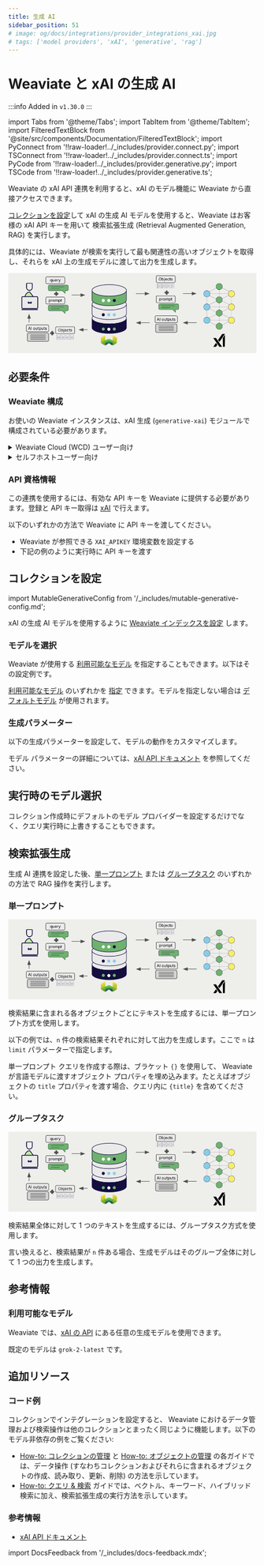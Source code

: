 ```yaml
---
title: 生成 AI
sidebar_position: 51
# image: og/docs/integrations/provider_integrations_xai.jpg
# tags: ['model providers', 'xAI', 'generative', 'rag']
---
```


# Weaviate と xAI の生成 AI

:::info Added in `v1.30.0`
:::

import Tabs from '@theme/Tabs';
import TabItem from '@theme/TabItem';
import FilteredTextBlock from '@site/src/components/Documentation/FilteredTextBlock';
import PyConnect from '!!raw-loader!../_includes/provider.connect.py';
import TSConnect from '!!raw-loader!../_includes/provider.connect.ts';
import PyCode from '!!raw-loader!../_includes/provider.generative.py';
import TSCode from '!!raw-loader!../_includes/provider.generative.ts';

Weaviate の xAI API 連携を利用すると、xAI のモデル機能に Weaviate から直接アクセスできます。

[コレクションを設定](#configure-collection)して xAI の生成 AI モデルを使用すると、Weaviate はお客様の xAI API キーを用いて 検索拡張生成 (Retrieval Augmented Generation, RAG) を実行します。

具体的には、Weaviate が検索を実行して最も関連性の高いオブジェクトを取得し、それらを xAI 上の生成モデルに渡して出力を生成します。

![RAG integration illustration](../_includes/integration_xai_rag.png)

## 必要条件

### Weaviate 構成

お使いの Weaviate インスタンスは、xAI 生成 (`generative-xai`) モジュールで構成されている必要があります。

<details>
  <summary>Weaviate Cloud (WCD) ユーザー向け</summary>

この連携は、Weaviate Cloud (WCD) のサーバーレスインスタンスではデフォルトで有効になっています。

</details>

<details>
  <summary>セルフホストユーザー向け</summary>

- モジュールが有効になっているかを確認するには、[クラスターメタデータ](/deploy/configuration/meta.md) をご確認ください。
- Weaviate でモジュールを有効にする方法は、[モジュール設定方法](../../configuration/modules.md) ガイドをご覧ください。

</details>

### API 資格情報

この連携を使用するには、有効な API キーを Weaviate に提供する必要があります。登録と API キー取得は [xAI](https://console.x.ai/) で行えます。

以下のいずれかの方法で Weaviate に API キーを渡してください。

- Weaviate が参照できる `XAI_APIKEY` 環境変数を設定する
- 下記の例のように実行時に API キーを渡す

<Tabs groupId="languages">

 <TabItem value="py" label="Python API v4">
    <FilteredTextBlock
      text={PyConnect}
      startMarker="# START XaiInstantiation"
      endMarker="# END XaiInstantiation"
      language="py"
    />
  </TabItem>

 <TabItem value="js" label="JS/TS API v3">
    <FilteredTextBlock
      text={TSConnect}
      startMarker="// START XaiInstantiation"
      endMarker="// END XaiInstantiation"
      language="ts"
    />
  </TabItem>

</Tabs>

## コレクションを設定

import MutableGenerativeConfig from '/_includes/mutable-generative-config.md';

<MutableGenerativeConfig />

xAI の生成 AI モデルを使用するように [Weaviate インデックスを設定](../../manage-collections/generative-reranker-models.mdx#specify-a-generative-model-integration) します。

<Tabs groupId="languages">
  <TabItem value="py" label="Python API v4">
    <FilteredTextBlock
      text={PyCode}
      startMarker="# START BasicGenerativexAI"
      endMarker="# END BasicGenerativexAI"
      language="py"
    />
  </TabItem>

  <TabItem value="js" label="JS/TS API v3">
    <FilteredTextBlock
      text={TSCode}
      startMarker="// START BasicGenerativexAI"
      endMarker="// END BasicGenerativexAI"
      language="ts"
    />
  </TabItem>

</Tabs>

### モデルを選択

Weaviate が使用する [利用可能なモデル](#available-models) を指定することもできます。以下はその設定例です。

<Tabs groupId="languages">
  <TabItem value="py" label="Python API v4">
    <FilteredTextBlock
      text={PyCode}
      startMarker="# START GenerativexAICustomModel"
      endMarker="# END GenerativexAICustomModel"
      language="py"
    />
  </TabItem>

  <TabItem value="js" label="JS/TS API v3">
    <FilteredTextBlock
      text={TSCode}
      startMarker="// START GenerativexAICustomModel"
      endMarker="// END GenerativexAICustomModel"
      language="ts"
    />
  </TabItem>

</Tabs>

[利用可能なモデル](#available-models) のいずれかを [指定](#generative-parameters) できます。モデルを指定しない場合は [デフォルトモデル](#available-models) が使用されます。

### 生成パラメーター

以下の生成パラメーターを設定して、モデルの動作をカスタマイズします。

<Tabs groupId="languages">
  <TabItem value="py" label="Python API v4">
    <FilteredTextBlock
      text={PyCode}
      startMarker="# START FullGenerativexAI"
      endMarker="# END FullGenerativexAI"
      language="py"
    />
  </TabItem>

  <TabItem value="js" label="JS/TS API v3">
    <FilteredTextBlock
      text={TSCode}
      startMarker="// START FullGenerativexAI"
      endMarker="// END FullGenerativexAI"
      language="ts"
    />
  </TabItem>

</Tabs>

モデル パラメーターの詳細については、[xAI API ドキュメント](https://docs.x.ai/docs/guides/chat#parameters) を参照してください。

## 実行時のモデル選択

コレクション作成時にデフォルトのモデル プロバイダーを設定するだけでなく、クエリ実行時に上書きすることもできます。

<Tabs groupId="languages">
  <TabItem value="py" label="Python API v4">
    <FilteredTextBlock
      text={PyCode}
      startMarker="# START RuntimeModelSelectionxAI"
      endMarker="# END RuntimeModelSelectionxAI"
      language="py"
    />
  </TabItem>
  <TabItem value="js" label="JS/TS Client v3">
    <FilteredTextBlock
      text={TSCode}
      startMarker="// START RuntimeModelSelectionxAI"
      endMarker="// END RuntimeModelSelectionxAI"
      language="ts"
    />
  </TabItem>
</Tabs>

## 検索拡張生成

生成 AI 連携を設定した後、[単一プロンプト](#single-prompt) または [グループタスク](#grouped-task) のいずれかの方法で RAG 操作を実行します。

### 単一プロンプト

![単一プロンプトの RAG 連携は検索結果ごとに個別の出力を生成します](../_includes/integration_xai_rag.png)

検索結果に含まれる各オブジェクトごとにテキストを生成するには、単一プロンプト方式を使用します。

以下の例では、`n` 件の検索結果それぞれに対して出力を生成します。ここで `n` は `limit` パラメーターで指定します。

単一プロンプト クエリを作成する際は、ブラケット `{}` を使用して、 Weaviate が言語モデルに渡すオブジェクト プロパティを埋め込みます。たとえばオブジェクトの `title` プロパティを渡す場合、クエリ内に `{title}` を含めてください。

<Tabs groupId="languages">

 <TabItem value="py" label="Python API v4">
    <FilteredTextBlock
      text={PyCode}
      startMarker="# START SinglePromptExample"
      endMarker="# END SinglePromptExample"
      language="py"
    />
  </TabItem>

 <TabItem value="js" label="JS/TS API v3">
    <FilteredTextBlock
      text={TSCode}
      startMarker="// START SinglePromptExample"
      endMarker="// END SinglePromptExample"
      language="ts"
    />
  </TabItem>

</Tabs>

### グループタスク

![グループタスクの RAG 連携は検索結果全体に対して 1 つの出力を生成します](../_includes/integration_xai_rag.png)

検索結果全体に対して 1 つのテキストを生成するには、グループタスク方式を使用します。

言い換えると、検索結果が `n` 件ある場合、生成モデルはそのグループ全体に対して 1 つの出力を生成します。

<Tabs groupId="languages">

 <TabItem value="py" label="Python API v4">
    <FilteredTextBlock
      text={PyCode}
      startMarker="# START GroupedTaskExample"
      endMarker="# END GroupedTaskExample"
      language="py"
    />
  </TabItem>

 <TabItem value="js" label="JS/TS API v3">
    <FilteredTextBlock
      text={TSCode}
      startMarker="// START GroupedTaskExample"
      endMarker="// END GroupedTaskExample"
      language="ts"
    />
  </TabItem>

</Tabs>

## 参考情報

### 利用可能なモデル

 Weaviate では、[xAI の API](https://docs.x.ai/docs/models) にある任意の生成モデルを使用できます。

既定のモデルは `grok-2-latest` です。

## 追加リソース

### コード例

コレクションでインテグレーションを設定すると、 Weaviate におけるデータ管理および検索操作は他のコレクションとまったく同じように機能します。以下のモデル非依存の例をご覧ください:

- [How-to: コレクションの管理](../../manage-collections/index.mdx) と [How-to: オブジェクトの管理](../../manage-objects/index.mdx) の各ガイドでは、データ操作 (すなわちコレクションおよびそれらに含まれるオブジェクトの作成、読み取り、更新、削除) の方法を示しています。
- [How-to: クエリ & 検索](../../search/index.mdx) ガイドでは、ベクトル、キーワード、ハイブリッド検索に加え、検索拡張生成の実行方法を示しています。

### 参考情報

- [xAI API ドキュメント](https://docs.x.ai/docs/introduction)

import DocsFeedback from '/_includes/docs-feedback.mdx';

<DocsFeedback/>

